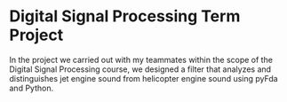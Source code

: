 # Digital Signal Processing Term Project
 In the project we carried out with my teammates within the scope of the Digital Signal Processing course, we designed a filter that analyzes and distinguishes jet engine sound from helicopter engine sound using pyFda and Python.
